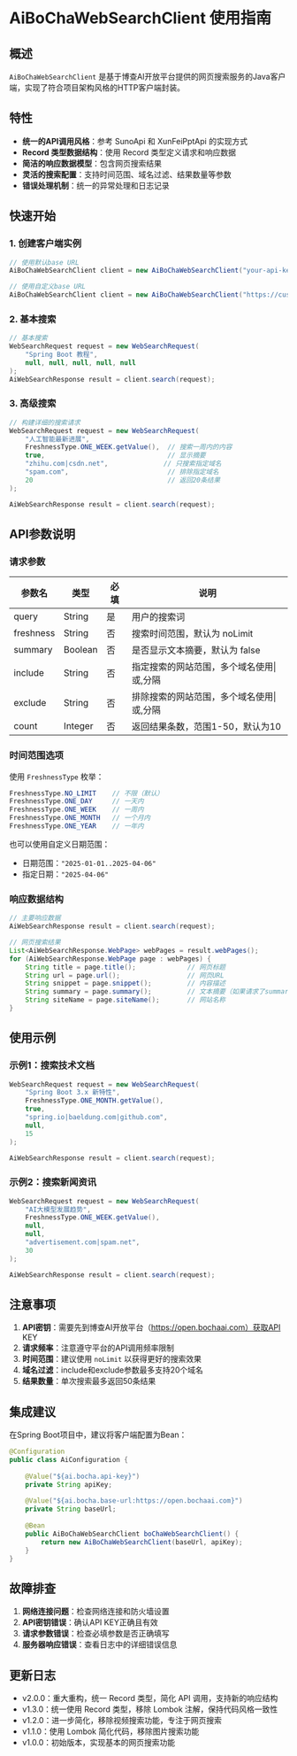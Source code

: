 # AiBoChaWebSearchClient 使用指南

## 概述

`AiBoChaWebSearchClient` 是基于博查AI开放平台提供的网页搜索服务的Java客户端，实现了符合项目架构风格的HTTP客户端封装。

## 特性

- **统一的API调用风格**：参考 SunoApi 和 XunFeiPptApi 的实现方式
- **Record 类型数据结构**：使用 Record 类型定义请求和响应数据
- **简洁的响应数据模型**：包含网页搜索结果
- **灵活的搜索配置**：支持时间范围、域名过滤、结果数量等参数
- **错误处理机制**：统一的异常处理和日志记录

## 快速开始

### 1. 创建客户端实例

```java
// 使用默认base URL
AiBoChaWebSearchClient client = new AiBoChaWebSearchClient("your-api-key");

// 使用自定义base URL
AiBoChaWebSearchClient client = new AiBoChaWebSearchClient("https://custom.api.com", "your-api-key");
```

### 2. 基本搜索

```java
// 基本搜索
WebSearchRequest request = new WebSearchRequest(
    "Spring Boot 教程",
    null, null, null, null, null
);
AiWebSearchResponse result = client.search(request);
```

### 3. 高级搜索

```java
// 构建详细的搜索请求
WebSearchRequest request = new WebSearchRequest(
    "人工智能最新进展",
    FreshnessType.ONE_WEEK.getValue(),  // 搜索一周内的内容
    true,                               // 显示摘要
    "zhihu.com|csdn.net",              // 只搜索指定域名
    "spam.com",                         // 排除指定域名
    20                                  // 返回20条结果
);

AiWebSearchResponse result = client.search(request);
```

## API参数说明

### 请求参数

| 参数名 | 类型 | 必填 | 说明 |
|--------|------|------|------|
| query | String | 是 | 用户的搜索词 |
| freshness | String | 否 | 搜索时间范围，默认为 noLimit |
| summary | Boolean | 否 | 是否显示文本摘要，默认为 false |
| include | String | 否 | 指定搜索的网站范围，多个域名使用\|或,分隔 |
| exclude | String | 否 | 排除搜索的网站范围，多个域名使用\|或,分隔 |
| count | Integer | 否 | 返回结果条数，范围1-50，默认为10 |

### 时间范围选项

使用 `FreshnessType` 枚举：

```java
FreshnessType.NO_LIMIT    // 不限（默认）
FreshnessType.ONE_DAY     // 一天内
FreshnessType.ONE_WEEK    // 一周内
FreshnessType.ONE_MONTH   // 一个月内
FreshnessType.ONE_YEAR    // 一年内
```

也可以使用自定义日期范围：
- 日期范围：`"2025-01-01..2025-04-06"`
- 指定日期：`"2025-04-06"`

### 响应数据结构

```java
// 主要响应数据
AiWebSearchResponse result = client.search(request);

// 网页搜索结果
List<AiWebSearchResponse.WebPage> webPages = result.webPages();
for (AiWebSearchResponse.WebPage page : webPages) {
    String title = page.title();             // 网页标题
    String url = page.url();                 // 网页URL
    String snippet = page.snippet();         // 内容描述
    String summary = page.summary();         // 文本摘要（如果请求了summary）
    String siteName = page.siteName();       // 网站名称
}
```

## 使用示例

### 示例1：搜索技术文档

```java
WebSearchRequest request = new WebSearchRequest(
    "Spring Boot 3.x 新特性",
    FreshnessType.ONE_MONTH.getValue(),
    true,
    "spring.io|baeldung.com|github.com",
    null,
    15
);

AiWebSearchResponse result = client.search(request);
```

### 示例2：搜索新闻资讯

```java
WebSearchRequest request = new WebSearchRequest(
    "AI大模型发展趋势",
    FreshnessType.ONE_WEEK.getValue(),
    null,
    null,
    "advertisement.com|spam.net",
    30
);

AiWebSearchResponse result = client.search(request);
```

## 注意事项

1. **API密钥**：需要先到博查AI开放平台（https://open.bochaai.com）获取API KEY
2. **请求频率**：注意遵守平台的API调用频率限制
3. **时间范围**：建议使用 `noLimit` 以获得更好的搜索效果
4. **域名过滤**：include和exclude参数最多支持20个域名
5. **结果数量**：单次搜索最多返回50条结果

## 集成建议

在Spring Boot项目中，建议将客户端配置为Bean：

```java
@Configuration
public class AiConfiguration {
    
    @Value("${ai.bocha.api-key}")
    private String apiKey;
    
    @Value("${ai.bocha.base-url:https://open.bochaai.com}")
    private String baseUrl;
    
    @Bean
    public AiBoChaWebSearchClient boChaWebSearchClient() {
        return new AiBoChaWebSearchClient(baseUrl, apiKey);
    }
}
```

## 故障排查

1. **网络连接问题**：检查网络连接和防火墙设置
2. **API密钥错误**：确认API KEY正确且有效
3. **请求参数错误**：检查必填参数是否正确填写
4. **服务器响应错误**：查看日志中的详细错误信息

## 更新日志

- v2.0.0：重大重构，统一 Record 类型，简化 API 调用，支持新的响应结构
- v1.3.0：统一使用 Record 类型，移除 Lombok 注解，保持代码风格一致性
- v1.2.0：进一步简化，移除视频搜索功能，专注于网页搜索
- v1.1.0：使用 Lombok 简化代码，移除图片搜索功能
- v1.0.0：初始版本，实现基本的网页搜索功能
